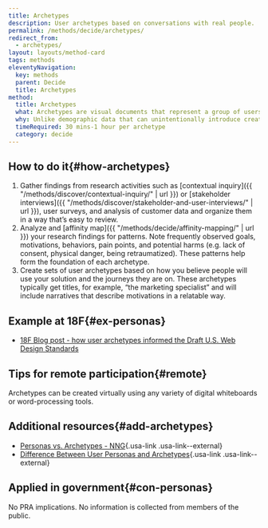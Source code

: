 ```yaml
---
title: Archetypes
description: User archetypes based on conversations with real people.
permalink: /methods/decide/archetypes/
redirect_from:
  - archetypes/
layout: layouts/method-card
tags: methods
eleventyNavigation:
  key: methods
  parent: Decide
  title: Archetypes
method:
  title: Archetypes
  what: Archetypes are visual documents that represent a group of users based on their shared goals, needs, attitudes, behaviors, and/or pain points.
  why: Unlike demographic data that can unintentionally introduce creative blocks or bias, archetypes can help better understand product or service users who share the same behaviors and core desires.
  timeRequired: 30 mins-1 hour per archetype
  category: decide
---
```


## How to do it{#how-archetypes}
1. Gather findings from research activities such as  [contextual inquiry]({{ "/methods/discover/contextual-inquiry/" | url }}) or [stakeholder interviews]({{ "/methods/discover/stakeholder-and-user-interviews/" | url }}), user surveys, and analysis of customer data and organize them in a way that’s easy to review.
1. Analyze and [affinity map]({{ "/methods/decide/affinity-mapping/" | url }}) your research findings for patterns. Note frequently observed goals, motivations, behaviors, pain points, and potential harms (e.g. lack of consent, physical danger, being retraumatized). These patterns help form the foundation of each archetype.
1. Create sets of user archetypes based on how you believe people will use your solution and the journeys they are on. These archetypes typically get titles, for example, “the marketing specialist” and will include narratives that describe motivations in a relatable way. 


<section class="method--section method--section--18f-example" markdown="1" >

## Example at 18F{#ex-personas}

- [18F Blog post - how user archetypes informed the Draft U.S. Web Design Standards
](https://18f.gsa.gov/2016/03/18/how-user-archetypes-informed-the-draft-us-web-design-standards/)

</section>
<section class="method--section method--section--18f-example" markdown="1" >

## Tips for remote participation{#remote}

Archetypes can be created virtually using any variety of digital whiteboards or word-processing tools.

</section>

<section class="method--section method--section--additional-resources" markdown="1">

## Additional resources{#add-archetypes}

- [Personas vs. Archetypes - NNG](https://www.nngroup.com/articles/personas-archetypes/#:~:text=With%20personas%2C%20we%20invent%20a,characteristics%20of%20that%20user%20type.){.usa-link .usa-link--external}
- [Difference Between User Personas and Archetypes](https://uxtbe.medium.com/difference-between-user-personas-and-archetypes-6b21a35c6bac){.usa-link .usa-link--external}

</section>

<section class="method--section method--section--government-considerations" markdown="1" >

## Applied in government{#con-personas}

No PRA implications. No information is collected from members of the public.
</section>

